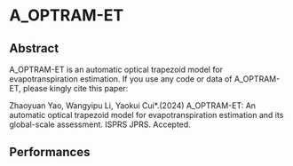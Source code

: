 # A_OPTRAM-ET

## Abstract
A_OPTRAM-ET is an automatic optical trapezoid model for evapotranspiration estimation. If you use any code or data of A_OPTRAM-ET, please kingly cite this paper:

Zhaoyuan Yao, Wangyipu Li, Yaokui Cui*.(2024) A_OPTRAM-ET: An automatic optical trapezoid model for evapotranspiration estimation and its global-scale assessment. ISPRS JPRS. Accepted.

## Performances

